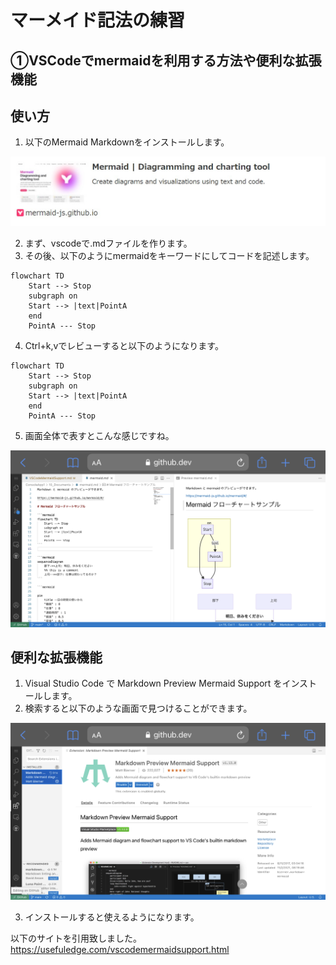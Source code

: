 # マーメイド記法の練習

## ①VSCodeでmermaidを利用する方法や便利な拡張機能

## 使い方

1. 以下のMermaid Markdownをインストールします。

![画像](/image/mermaid_3.png)

2. まず、vscodeで.mdファイルを作ります。
3. その後、以下のようにmermaidをキーワードにしてコードを記述します。

```
flowchart TD
    Start --> Stop
    subgraph on
    Start --> |text|PointA
    end
    PointA --- Stop
``` 

4. Ctrl+k,vでレビューすると以下のようになります。

```mermaid
flowchart TD
    Start --> Stop
    subgraph on
    Start --> |text|PointA
    end
    PointA --- Stop
``` 

5. 画面全体で表すとこんな感じですね。

![画像](/image/mermaid_2.png)


## 便利な拡張機能

1. Visual Studio Code で Markdown Preview Mermaid Support をインストールします。
2. 検索すると以下のような画面で見つけることができます。

![画像](/image/mermaid_1.png)

3. インストールすると使えるようになります。

以下のサイトを引用致しました。<br>
https://usefuledge.com/vscodemermaidsupport.html
















